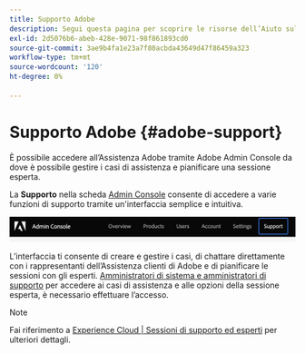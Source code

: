 ```yaml
---
title: Supporto Adobe
description: Segui questa pagina per scoprire le risorse dell’Aiuto sull’onboarding e il supporto per Adobe.
exl-id: 2d5076b6-abeb-428e-9071-98f861893cd0
source-git-commit: 3ae9b4fa1e23a7f80acbda43649d47f86459a323
workflow-type: tm+mt
source-wordcount: '120'
ht-degree: 0%

---
```


# Supporto Adobe {#adobe-support}

È possibile accedere all’Assistenza Adobe tramite Adobe Admin Console da dove è possibile gestire i casi di assistenza e pianificare una sessione esperta.

La **Supporto** nella scheda [Admin Console](https://adminconsole.adobe.com/) consente di accedere a varie funzioni di supporto tramite un&#39;interfaccia semplice e intuitiva.

![immagine](/help/onboarding/learn-concepts/assets/support-menu.png)

L’interfaccia ti consente di creare e gestire i casi, di chattare direttamente con i rappresentanti dell’Assistenza clienti di Adobe e di pianificare le sessioni con gli esperti. [Amministratori di sistema e amministratori di supporto](https://helpx.adobe.com/enterprise/using/admin-roles.ug.html) per accedere ai casi di assistenza e alle opzioni della sessione esperta, è necessario effettuare l’accesso.

>[!NOTE]
> Fai riferimento a [Experience Cloud | Sessioni di supporto ed esperti](https://helpx.adobe.com/enterprise/admin-guide.html/enterprise/using/support-for-experience-cloud.ug.html) per ulteriori dettagli.
